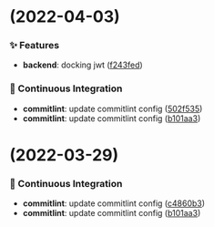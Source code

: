#  (2022-04-03)


### ✨ Features

* **backend**: docking jwt ([f243fed](https://github.com/tqq1994516/test_platform/commit/f243fed))


### 🔧 Continuous Integration

* **commitlint**: update commitlint config ([502f535](https://github.com/tqq1994516/test_platform/commit/502f535))
* **commitlint**: update commitlint config ([b101aa3](https://github.com/tqq1994516/test_platform/commit/b101aa3))



#  (2022-03-29)


### 🔧 Continuous Integration

* **commitlint**: update commitlint config ([c4860b3](https://github.com/tqq1994516/test_platform/commit/c4860b3))
* **commitlint**: update commitlint config ([b101aa3](https://github.com/tqq1994516/test_platform/commit/b101aa3))




